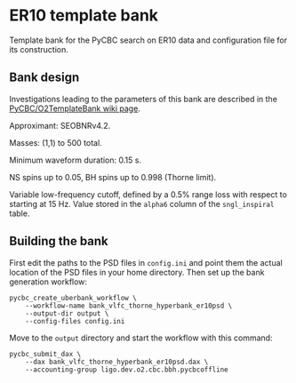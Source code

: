 # ER10 template bank

Template bank for the PyCBC search on ER10 data and configuration file for its construction.

## Bank design

Investigations leading to the parameters of this bank are described in the
[PyCBC/O2TemplateBank wiki page](https://www.lsc-group.phys.uwm.edu/ligovirgo/cbcnote/PyCBC/O2TemplateBank).

Approximant: SEOBNRv4.2.

Masses: (1,1) to 500 total.

Minimum waveform duration: 0.15 s.

NS spins up to 0.05, BH spins up to 0.998 (Thorne limit).

Variable low-frequency cutoff, defined by a 0.5% range loss with respect to
starting at 15 Hz. Value stored in the `alpha6` column of the `sngl_inspiral`
table.

## Building the bank

First edit the paths to the PSD files in `config.ini` and point them the actual
location of the PSD files in your home directory. Then set up the bank
generation workflow:

```
pycbc_create_uberbank_workflow \
    --workflow-name bank_vlfc_thorne_hyperbank_er10psd \
    --output-dir output \
    --config-files config.ini
```

Move to the `output` directory and start the workflow with this command:

```
pycbc_submit_dax \
    --dax bank_vlfc_thorne_hyperbank_er10psd.dax \
    --accounting-group ligo.dev.o2.cbc.bbh.pycbcoffline
```

